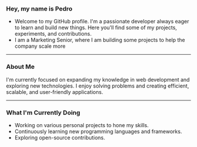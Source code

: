 ### Hey, my name is Pedro
- Welcome to my GitHub profile. I'm a passionate developer always eager to learn and build new things. Here you'll find some of my projects, experiments, and contributions.
- I am a Marketing Senior, where I am building some projects to help the company scale more
___
### About Me
I'm currently focused on expanding my knowledge in web development and exploring new technologies. I enjoy solving problems and creating efficient, scalable, and user-friendly applications.
___
### What I'm Currently Doing
- Working on various personal projects to hone my skills.
- Continuously learning new programming languages and frameworks.
- Exploring open-source contributions.
